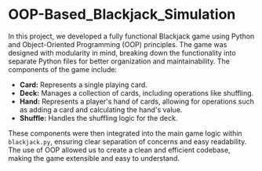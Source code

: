 # OOP-Based_Blackjack_Simulation
In this project, we developed a fully functional Blackjack game using Python and Object-Oriented Programming (OOP) principles. The game was designed with modularity in mind, breaking down the functionality into separate Python files for better organization and maintainability. The components of the game include:

- **Card:** Represents a single playing card.
- **Deck:** Manages a collection of cards, including operations like shuffling.
- **Hand:** Represents a player's hand of cards, allowing for operations such as adding a card and calculating the hand's value.
- **Shuffle:** Handles the shuffling logic for the deck.

These components were then integrated into the main game logic within `blackjack.py`, ensuring clear separation of concerns and easy readability. The use of OOP allowed us to create a clean and efficient codebase, making the game extensible and easy to understand.
